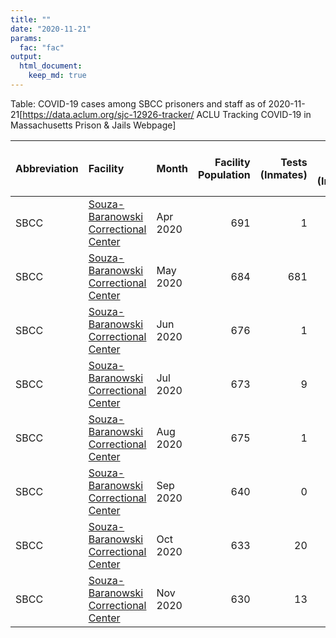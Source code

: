 ```yaml
---
title: ""
date: "2020-11-21"
params:
  fac: "fac"
output:
  html_document:
    keep_md: true
---
```




Table: COVID-19 cases among SBCC prisoners and staff as of 2020-11-21<ref>[https://data.aclum.org/sjc-12926-tracker/ ACLU Tracking COVID-19 in Massachusetts Prison & Jails Webpage]</ref>

|Abbreviation |Facility                                                                                                   |Month    | Facility Population| Tests (Inmates)| Positive Tests (Inmates)| Cases Per 100000 (Inmates)|Positive Test Rate (Inmates) | Staff Tested| Positive Tests (Staff)|Positive Rate (Staff) | Deaths|
|:------------|:----------------------------------------------------------------------------------------------------------|:--------|-------------------:|---------------:|------------------------:|--------------------------:|:----------------------------|------------:|----------------------:|:---------------------|------:|
|SBCC         |[Souza-Baranowski Correctional Center](https://en.wikipedia.org/wiki/Souza-Baranowski_Correctional_Center) |Apr 2020 |                 691|               1|                        0|                     0.0000|0.00%                        |           76|                      7|9.2%                  |      0|
|SBCC         |[Souza-Baranowski Correctional Center](https://en.wikipedia.org/wiki/Souza-Baranowski_Correctional_Center) |May 2020 |                 684|             681|                        2|                   292.3977|0.29%                        |          101|                      0|0.0%                  |      0|
|SBCC         |[Souza-Baranowski Correctional Center](https://en.wikipedia.org/wiki/Souza-Baranowski_Correctional_Center) |Jun 2020 |                 676|               1|                        0|                     0.0000|0.00%                        |            0|                      0|NA                    |      0|
|SBCC         |[Souza-Baranowski Correctional Center](https://en.wikipedia.org/wiki/Souza-Baranowski_Correctional_Center) |Jul 2020 |                 673|               9|                        0|                     0.0000|0.00%                        |            0|                      1|Inf                   |      0|
|SBCC         |[Souza-Baranowski Correctional Center](https://en.wikipedia.org/wiki/Souza-Baranowski_Correctional_Center) |Aug 2020 |                 675|               1|                        0|                     0.0000|0.00%                        |           33|                      0|0.0%                  |      0|
|SBCC         |[Souza-Baranowski Correctional Center](https://en.wikipedia.org/wiki/Souza-Baranowski_Correctional_Center) |Sep 2020 |                 640|               0|                        0|                     0.0000|NA                           |           51|                      0|0.0%                  |      0|
|SBCC         |[Souza-Baranowski Correctional Center](https://en.wikipedia.org/wiki/Souza-Baranowski_Correctional_Center) |Oct 2020 |                 633|              20|                        0|                     0.0000|0.00%                        |            0|                      0|NA                    |      0|
|SBCC         |[Souza-Baranowski Correctional Center](https://en.wikipedia.org/wiki/Souza-Baranowski_Correctional_Center) |Nov 2020 |                 630|              13|                        0|                     0.0000|0.00%                        |            3|                      6|200.0%                |      0|
